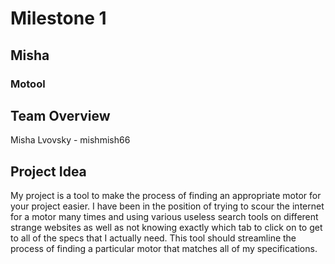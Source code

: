 # Milestone 1
## Misha
### Motool
## Team Overview
Misha Lvovsky - mishmish66
## Project Idea
My project is a tool to make the process of finding an appropriate motor for your project easier. I have been in the position of trying to scour the internet for a motor many times and using various useless search tools on different strange websites as well as not knowing exactly which tab to click on to get to all of the specs that I actually need. This tool should streamline the process of finding a particular motor that matches all of my specifications.
## 